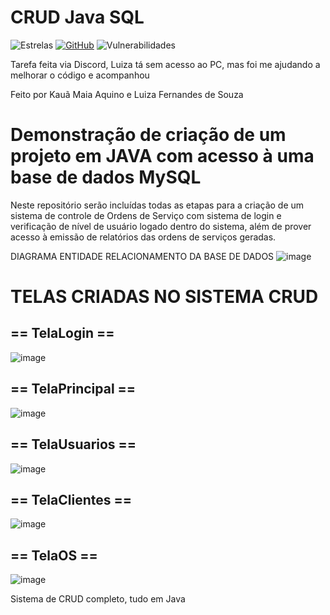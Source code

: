 # CRUD Java SQL

![Estrelas](https://img.shields.io/github/stars/kauaquino/CRUD-JAVA-SQL-LUIZA-KAUA?style=plastic)
[![GitHub](https://img.shields.io/github/license/anandchowdhary/language-icons.svg)](https://github.com/AnandChowdhary/language-icons/blob/master/LICENSE)
![Vulnerabilidades](https://img.shields.io/snyk/vulnerabilities/github/AnandChowdhary/language-icons.svg)

Tarefa feita via Discord, Luiza tá sem acesso ao PC, mas foi me ajudando a melhorar o código e acompanhou

Feito por Kauã Maia Aquino e Luiza Fernandes de Souza

# Demonstração de criação de um projeto em JAVA com acesso à uma base de dados MySQL
Neste repositório serão incluídas todas as etapas para a criação de um sistema de controle de Ordens de Serviço com sistema de login e verificação de nível de usuário logado dentro do sistema, além de prover acesso à emissão de relatórios das ordens de serviços geradas.

DIAGRAMA ENTIDADE RELACIONAMENTO DA BASE DE DADOS
![image](https://github.com/kauaquino/CRUD-JAVA-SQL-LUIZA-KAUA/blob/main/bddiagram.png)

# TELAS CRIADAS NO SISTEMA CRUD

## == TelaLogin ==
![image](https://user-images.githubusercontent.com/53703505/144060780-ee4b4f0e-716a-43ae-9924-e16863812746.png)

## == TelaPrincipal ==
![image](https://user-images.githubusercontent.com/53703505/144060873-63189770-f35e-42c1-9aed-97772ce295be.png)

## == TelaUsuarios ==
![image](https://user-images.githubusercontent.com/53703505/144061109-5ff64ae2-43d8-48c8-a9ff-f301242a0d42.png)

## == TelaClientes ==
![image](https://user-images.githubusercontent.com/53703505/144061211-b2657af8-734e-4dbe-9d40-94687787b2a6.png)

## == TelaOS ==
![image](https://user-images.githubusercontent.com/53703505/144061285-3ea9df10-60a5-42ed-8406-80b46fc00c4e.png)


Sistema de CRUD completo, tudo em Java 


